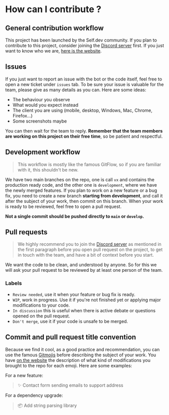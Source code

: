 # How can I contribute ?

## General contribution workflow

This project has been launched by the Self.dev community. If you plan to contribute
to this project, consider joining the [Discord server](https://discord.gg/AgNcUeS3Zx) first.
If you just want to know who we are, [here is the website](https://theselfdev.com/).

## Issues

If you just want to report an issue with the bot or the code itself, feel free
to open a new ticket under `issues` tab. To be sure your issue is valuable for the
team, please give as many details as you can. Here are some ideas:

- The behaviour you observe
- What would you expect instead
- The client you are using (mobile, desktop, Windows, Mac, Chrome, Firefox...)
- Some screenshots maybe

You can then wait for the team to reply. **Remember that the team members are working
on this project on their free time**, so be patient and respectful.

## Development workflow

> This workflow is mostly like the famous GitFlow, so if you are
> familiar with it, this shouldn't be new.

We have two main branches on the repo, one is call `vx` and contains
the production ready code, and the other one is `development`, where we have
the newly merged features. If you plan to work on a new feature or a bug fix,
you need to create a new branch **starting from development**, and call it after
the subject of your work, then commit on this branch. When your work is ready
to be reviewed, feel free to open a pull request.

**Not a single commit should be pushed directly to `main` or `develop`.**

## Pull requests

> We highly recommend you to join the [Discord server](https://discord.gg/AgNcUeS3Zx) as mentioned in the first
> paragraph before you open pull request on the project, to get in touch with the team,
> and have a bit of context before you start.

We want the code to be clean, and understood by anyone. So for this we will ask your pull
request to be reviewed by at least one person of the team.

### Labels
- `Review needed`, use it when your feature or bug fix is ready.
- `WIP`, work in progress. Use it if you're not finished yet or applying major modifications
to your code.
- `In discussion` this is useful when there is active debate or questions opened
on the pull request.
- `Don't merge`, use it if your code is unsafe to be merged.

## Commit and pull request title convention

Because we find it cool, as a good practice and recommendation, you can use the famous [Gitmojis](https://gitmoji.dev/)
before describing the subject of your work. You have [on the website](https://gitmoji.dev/)
the description of what kind of modifications you brought to the repo for each emoji.
Here are some examples:

For a new feature:
> ✨ Contact form sending emails to support address

For a dependency upgrade:
> 📦️ Add string parsing library
